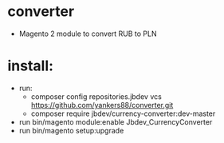 # converter
- Magento 2 module to convert RUB to PLN

# install:
- run:
  - composer config repositories.jbdev vcs https://github.com/yankers88/converter.git
  - composer require jbdev/currency-converter:dev-master
- run bin/magento module:enable Jbdev_CurrencyConverter
- run bin/magento setup:upgrade
